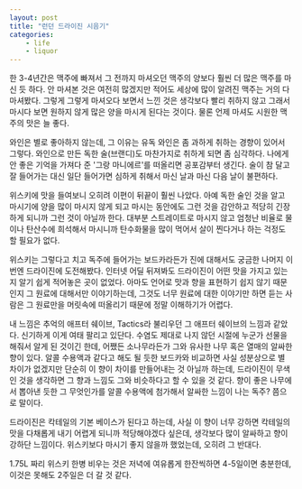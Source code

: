 ```yaml
---
layout: post
title: "런던 드라이진 시음기"
categories:
    - life
    - liquor
---
```


한 3-4년간은 맥주에 빠져서 그 전까지 마셔오던 맥주의 양보다 훨씬 더 많은 맥주를 마신 듯 하다. 안 마셔본 것은 여전히 많겠지만 적어도 세상에 많이 알려진 맥주는 거의 다 마셔봤다. 그렇게 그렇게 마셔오다 보면서 느낀 것은 생각보다 빨리 취하지 않고 그래서 마시다 보면 원하지 않게 많은 양을 마시게 된다는 것이다. 물론 언제 마셔도 시원한 맥주의 맛은 늘 좋다. 

와인은 별로 좋아하지 않는데, 그 이유는 유독 와인은 좀 과하게 취하는 경향이 있어서 그렇다. 와인으로 만든 독한 술(브랜디)도 마찬가지로 취하게 되면 좀 심각하다. 나에게 안 좋은 기억을 가져다 준 '그랑 마니에르'를 떠올리면 공포감부터 생긴다. 술이 참 달고 잘 들어가는 대신 일단 들어가면 심하게 취해서 마신 날과 마신 다음 날이 불편하다.

위스키에 맛을 들여보니 오히려 이편이 뒤끝이 훨씬 나았다. 아예 독한 술인 것을 알고 마시기에 양을 많이 마시지 않게 되고 마시는 동안에도 그런 것을 감안하고 적당히 긴장하게 되니까 그런 것이 아닐까 한다. 대부분 스트레이트로 마시지 않고 엄청난 비율로 물이나 탄산수에 희석해서 마시니까 탄수화물을 많이 먹어서 살이 찐다거나 하는 걱정도 할 필요가 없다.

위스키는 그렇다고 치고 독주에 들어가는 보드카라든가 진에 대해서도 궁금한 나머지 이번엔 드라이진에 도전해봤다. 인터넷 어딜 뒤져봐도 드라이진이 어떤 맛을 가지고 있는지 알기 쉽게 적어놓은 곳이 없었다. 아마도 언어로 맛과 향을 표현하기 쉽지 않기 때문인지 그 원료에 대해서만 이야기하는데, 그것도 너무 원료에 대한 이야기만 하면 듣는 사람은 그 원료만을 머릿속에 떠올리기 때문에 정말 이해하기가 어렵다.

내 느낌은 추억의 애프터 쉐이브, Tactics라 불리우던 그 애프터 쉐이브의 느낌과 같았다. 신기하게 이게 여태 팔리고 있단다. 수염도 제대로 나지 않던 시절에 누군가 선물을 해줘서 알게 된 것이긴 한데, 어쨌든 소나무라든가 그와 유사한 나무 혹은 열매의 알싸한 향이 있다. 알콜 수용액과 같다고 해도 될 듯한 보드카와 비교하면 사실 성분상으로 별 차이가 없겠지만 단순히 이 향이 차이를 만들어내는 것 아닐까 하는데, 드라이진이 무색인 것을 생각하면 그 향과 느낌도 그와 비슷하다고 할 수 있을 것 같다. 향이 좋은 나무에서 뽑아낸 듯한 그 무엇인가를 알콜 수용액에 첨가해서 알싸한 느낌이 나는 독주? 쯤으로 말이다.

드라이진은 칵테일의 기본 베이스가 된다고 하는데, 사실 이 향이 너무 강하면 칵테일의 맛을 다채롭게 내기 어렵게 되니까 적당해야겠다 싶은데, 생각보다 많이 알싸하고 향이 강하단 느낌이다. 위스키보다 마시기 좋지 않을까 했었는데, 오히려 그 반대다. 

1.75L 짜리 위스키 한병 비우는 것은 저녁에 여유롭게 한잔씩하면 4-5일이면 충분한데, 이것은 못해도 2주일은 더 갈 것 같다.
